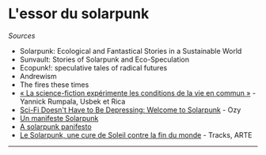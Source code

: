 # L'essor du solarpunk

*Sources*

- Solarpunk: Ecological and Fantastical Stories in a Sustainable World
- Sunvault: Stories of Solarpunk and Eco-Speculation
- Ecopunk!: speculative tales of radical futures
- Andrewism
- The fires these times
- [« La science-fiction expérimente les conditions de la vie en commun »](https://usbeketrica.com/fr/article/la-science-fiction-experimente-les-conditions-de-la-vie-en-commun) - Yannick Rumpala, Usbek et Rica
- [Sci-Fi Doesn't Have to Be Depressing: Welcome to Solarpunk](https://www.ozy.com/the-new-and-the-next/sci-fi-doesnt-have-to-be-depressing-welcome-to-solarpunk/82586/) - Ozy
- [Un manifeste Solarpunk](http://www.re-des.org/un-manifest-solarpunk-francais/)
- [A solarpunk panifesto](https://www.re-des.org/a-solarpunk-manifesto/)
- [Le Solarpunk, une cure de Soleil contre la fin du monde](https://www.arte.tv/fr/articles/tracks-solarpunk-ecologie-sf) - Tracks, ARTE

***
